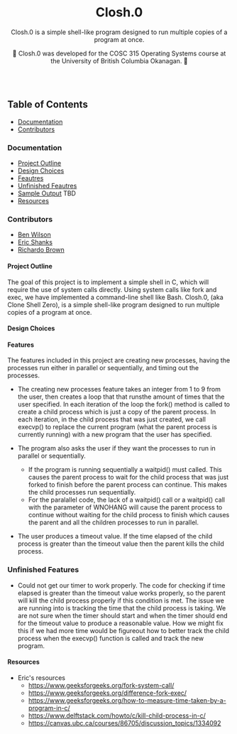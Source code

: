 <h1 align="center">
  Closh.0
</h1>
<p align="center">
  
</p>

<p align="center">
 Closh.0 is a simple shell-like program designed to run multiple copies of a program at once. 
</p> 

<p align="center">
  🚧
 Closh.0 was developed for the COSC 315 Operating Systems course at the University of British Columbia Okanagan.
  🚧
</p>

<br><br>

## Table of Contents

- [Documentation](#documentation)
- [Contributors](#contributors)

### Documentation
 - [Project Outline](#project-outline)
 - [Design Choices](#design-choices)
 - [Feautres](#features)
 - [Unfinished Feautres](#unfinished-features)
 - [Sample Output](/sample-output.txt) TBD
 - [Resources](#resources)

### Contributors
 - [Ben Wilson](https://github.com/benmwilson)
 - [Eric Shanks](https://github.com/EricShanks68)
 - [Richardo Brown](https://github.com/Buttertoastt)
 
#### Project Outline

The goal of this project is to implement a simple shell in C, which will require the use of
system calls directly. Using system calls like fork and exec, we have implemented a command-line shell like Bash. 
Closh.0, (aka Clone Shell Zero), is a simple shell-like program designed to run multiple copies of a program at once. 


#### Design Choices




#### Features
The features included in this project are creating new processes, having the processes run either in parallel or sequentially,
 and timing out the processes. 
 
* The creating new processes feature takes an integer from 1 to 9 from the user, then creates a loop that that runsthe amount of times that the user specified. In each iteration of the loop the fork() method is called to create a child process which is just a copy of the parent process. In each iteration, in the child process that was just created, we call execvp() to replace the current program (what the parent process is currently running) with a new program that the user has specified.

* The program also asks the user if they want the processes to run in parallel or sequentially. 
  * If the program is running sequentially a waitpid() must called. This causes the parent process to wait for the child process that was just forked to finish before the parent process can continue. This makes the child processes run sequentially. 
  * For the paralallel code, the lack of a waitpid() call or a waitpid() call with the parameter of WNOHANG will cause the parent process to continue without waiting for the child process to finish which causes the parent and all the children processes to run in parallel.

*  The user produces a timeout value. If the time elapsed of the child process is greater than the timeout value then the parent kills the child process.

### Unfinished Features
* Could not get our timer to work properly. The code for checking if time elapsed is greater than the timeout value works properly, so the parent will kill the child process properly if this condition is met. The issue we are running into is tracking the time that the child process is taking. We are not sure when the timer should start and when the timer should end for the timeout value to produce a reasonable value. How we might fix this if we had more time would be figureout how to better track the child process when the execvp() function is called and track the new program.


#### Resources
* Eric's resources 
  * https://www.geeksforgeeks.org/fork-system-call/
  * https://www.geeksforgeeks.org/difference-fork-exec/
  * https://www.geeksforgeeks.org/how-to-measure-time-taken-by-a-program-in-c/
  * https://www.delftstack.com/howto/c/kill-child-process-in-c/
  * https://canvas.ubc.ca/courses/86705/discussion_topics/1334092
